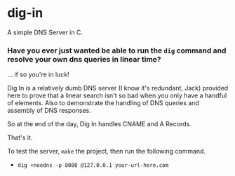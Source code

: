 # dig-in
A simple DNS Server in C.

### Have you ever just wanted be able to run the `dig` command and resolve your own dns queries in linear time? 
... if so you're in luck!

Dig In is a relatively dumb DNS server (I know it's redundant, Jack) provided here to prove that a linear search isn't so bad
when you only have a handful of elements. Also to demonstrate the handling of DNS queries and assembly of DNS responses.

So at the end of the day, Dig In handles CNAME and A Records. 

That's it.

To test the server, `make` the project, then run the following command.
- `dig +noedns -p 8080 @127.0.0.1 your-url-here.com`
